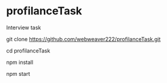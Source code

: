 # profilanceTask
Interview task

git clone https://github.com/webweaver222/profilanceTask.git 

cd profilanceTask

npm install

npm start
